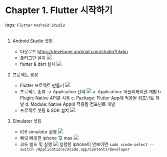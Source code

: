 Chapter 1. Flutter 시작하기
===
###### tags: `Flutter` `Android Studio`

1. Android Studio 셋팅
    - 다운로드 https://developer.android.com/studio?hl=ko
    - 플러그인 설치
      ![](https://i.imgur.com/RBXLh3O.jpg)
    - flutter & dart 설치
      ![](https://i.imgur.com/cNVG2L6.png)

2. 프로젝트 생성
    - Flutter 프로젝트 만들기
      ![](https://i.imgur.com/IgFDXMQ.png)
    - 프로젝트 종류 -> Application 선택
      ![](https://i.imgur.com/EEsYN1G.png)
      a. Application: 어플리케이션 개발
      b. Plugin: Native API를 사용
      c. Package: Flutter App에 적용될 컴포넌트 개발
      d. Module: Native App에 적용될 컴포넌트 개발
    - 프로젝트 셋팅 & SDK 설치
      ![](https://i.imgur.com/eo5T9It.png)

3. Simulator 셋팅
    - iOS simulator 실행
      ![](https://i.imgur.com/vK85Ojw.png)
    - 빠릿 빠릿한 iphone 12 max
      ![](https://i.imgur.com/56dqoww.jpg)
    - 코드 빌드 및 실행
      ![](https://i.imgur.com/al6lAuY.png)
      실행한 iphone이 안보이면
     `sudo xcode-select --switch /Applications/Xcode.app/Contents/Developer`